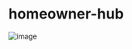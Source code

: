 # homeowner-hub


![image](https://drive.google.com/uc?export=view&id=1fZkfJeX5C9EvTgPUppR0xFd9evq0f6cL)
